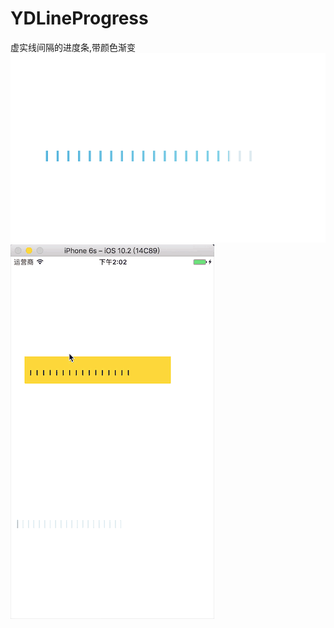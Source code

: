 # YDLineProgress
虚实线间隔的进度条,带颜色渐变
![image](https://github.com/SiMaBing/YDLineProgress/blob/master/line.png)
![image](https://github.com/SiMaBing/YDLineProgress/blob/master/ff.gif)
